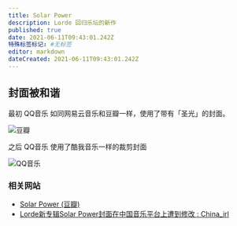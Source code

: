 ```yaml
---
title: Solar Power
description: Lorde 回归乐坛的新作
published: true
date: 2021-06-11T09:43:01.242Z
特殊标签标记: #无标签
editor: markdown
dateCreated: 2021-06-11T09:43:01.242Z
---
```


## 封面被和谐

最初 QQ音乐 如同网易云音乐和豆瓣一样，使用了带有「圣光」的封面。

![豆瓣](https://web.archive.org/web/20210611085957/https://img9.doubanio.com/view/subject/m/public/s33919523.jpg)

之后 QQ音乐 使用了酷我音乐一样的裁剪封面

![QQ音乐](https://web.archive.org/web/20210611093944/https://preview.redd.it/v4nnipzknl471.jpg?width=500&format=pjpg&auto=webp&s=29b5737e656d8cc9b0b63358d942155336a67f5c)

### 相关网站

+ [Solar Power (豆瓣)](https://web.archive.org/web/20210611085957/https://music.douban.com/subject/35488370/)
+ [Lorde新专辑Solar Power封面在中国音乐平台上遭到修改 : China_irl](https://web.archive.org/web/20210611093944/https://old.reddit.com/r/China_irl/comments/nxb8tl/lorde%E6%96%B0%E4%B8%93%E8%BE%91solar_power%E5%B0%81%E9%9D%A2%E5%9C%A8%E4%B8%AD%E5%9B%BD%E9%9F%B3%E4%B9%90%E5%B9%B3%E5%8F%B0%E4%B8%8A%E9%81%AD%E5%88%B0%E4%BF%AE%E6%94%B9/)
